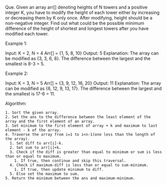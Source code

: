 Que. Given an array arr[] denoting heights of N towers and a positive integer K, you have to modify the height of each tower either by increasing or decreasing them by K only once. After modifying, height should be a non-negative integer. 
Find out what could be the possible minimum difference of the height of shortest and longest towers after you have modified each tower.

Example 1:

Input:
K = 2, N = 4
Arr[] = {1, 5, 8, 10}
Output: 5
Explanation: The array can be modified as 
{3, 3, 6, 8}. The difference between 
the largest and the smallest is 8-3 = 5.

Example 2:

Input:
K = 3, N = 5
Arr[] = {3, 9, 12, 16, 20}
Output: 11
Explanation: The array can be modified as
{6, 12, 9, 13, 17}. The difference between 
the largest and the smallest is 17-6 = 11. 

Algorithm: 

	1. Sort the given array.
	2. Set the ans to the difference between the least element of the array and the first element of an array.
	3. Set minimum to the first element of array + k and maximum to last element - k of the array.
	4. Traverse the array from i=1 to i<n-1(one less than the length of the array).
	  1. Set diff to arr[i]-k.
	  2. Set sum to arr[i]+k.
	  3. Check if the diff is greater than equal to minimum or sum is less than or equal to maximum.
		1. If true, then continue and skip this traversal.
	  4. Check if maximum-diff is less than or equal to sum-minimum.
		1. If true, then update minimum to diff.
	  5. Else set the maximum to sum.
	5. Return the minimum between the ans and maximum-minimum.
